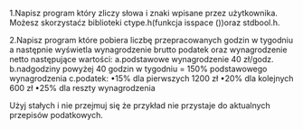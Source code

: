 1.Napisz program który zliczy słowa i  znaki wpisane przez użytkownika. Możesz skorzystaćz biblioteki ctype.h(funkcja isspace ())oraz stdbool.h.

2.Napisz program które pobiera liczbę przepracowanych godzin w tygodniu a następnie wyświetla wynagrodzenie  brutto  podatek  oraz  wynagrodzenie netto następujące wartości:
a.podstawowe wynagrodzenie 40 zł/godz.
b.nadgodziny powyżej 40 godzin w tygodniu = 150% podstawowego wynagrodzenia
c.podatek:
•15% dla pierwszych 1200 zł 
•20% dla kolejnych 600 zł 
•25% dla reszty wynagrodzenia 

Użyj stałych i nie przejmuj się że przykład nie przystaje do aktualnych przepisów podatkowych. 
